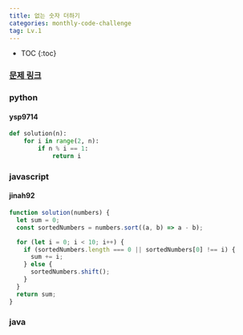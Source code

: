 ```yaml
---
title: 없는 숫자 더하기
categories: monthly-code-challenge
tag: Lv.1
---
```


- TOC
  {:toc}

### [문제 링크](https://programmers.co.kr/learn/courses/30/lessons/87389)

### python

#### ysp9714

```python
def solution(n):
    for i in range(2, n):
        if n % i == 1:
            return i
```

### javascript

#### jinah92

```javascript
function solution(numbers) {
  let sum = 0;
  const sortedNumbers = numbers.sort((a, b) => a - b);

  for (let i = 0; i < 10; i++) {
    if (sortedNumbers.length === 0 || sortedNumbers[0] !== i) {
      sum += i;
    } else {
      sortedNumbers.shift();
    }
  }
  return sum;
}
```

### java
